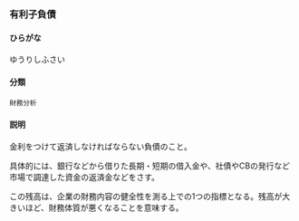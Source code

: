 <div style="display:none;">

## [あ行](securities-terms?id=あ行)
## [か行](securities-terms?id=か行)
## [さ行](securities-terms?id=さ行)
## [た行](securities-terms?id=た行)
## [な行](securities-terms?id=な行)
## [は行](securities-terms?id=は行)
## [ま行](securities-terms?id=ま行)
## [や行](securities-terms?id=や行)

</div>

### 有利子負債

#### ひらがな

ゆうりしふさい

#### 分類

`財務分析`

#### 説明

金利をつけて返済しなければならない負債のこと。
具体的には、銀行などから借りた長期・短期の借入金や、社債やCBの発行など市場で調達した資金の返済金などをさす。
この残高は、企業の財務内容の健全性を測る上での1つの指標となる。残高が大きいほど、財務体質が悪くなることを意味する。

<div style="display:none;">

## [ら行](securities-terms?id=ら行)
## [わ行](securities-terms?id=わ行)
## [英数字・記号](securities-terms?id=英数字・記号)

</div>


